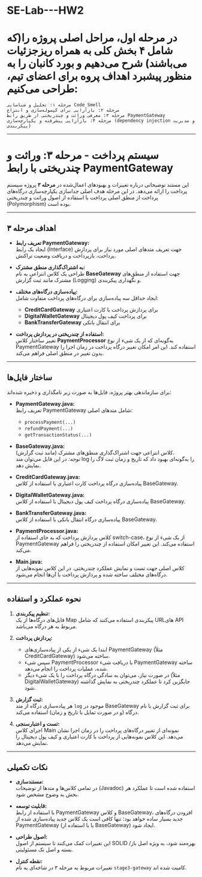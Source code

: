 # SE-Lab---HW2

# در مرحله اول، مراحل اصلی پروژه را(که شامل ۴ بخش کلی به همراه ریزجزئیات می‌باشند) شرح می‌دهیم و بورد کانبان را به منظور پیشبرد اهداف پروه برای اعضای تیم، طراحی می‌کنیم:

    مرحله ۱: تحلیل و شناسایی Code Smell
    مرحله ۲: بازآرایی برای کپسوله‌سازی و انتزاع
    مرحله ۳: معرفی وراثت و چندریختی از طریق رابط PaymentGateway
    مرحله ۴: بازآرایی پیشرفته و یکپارچه‌سازی (dependency injection و مدیریت پیکربندی)

---

# سیستم پرداخت - مرحله ۳: وراثت و چندریختی با رابط PaymentGateway

این مستند توضیحاتی درباره تغییرات و بهبودهای اعمال‌شده در **مرحله ۳** پروژه سیستم پرداخت را ارائه می‌دهد. در این مرحله هدف اصلی جداسازی یکپارچه‌سازی درگاه‌های پرداخت از منطق اصلی پرداخت با استفاده از اصول وراثت و چندریختی (Polymorphism) بوده است.

---

## اهداف مرحله ۳

- **تعریف رابط PaymentGateway:**  
  ایجاد یک رابط (Interface) جهت تعریف متدهای اصلی مورد نیاز برای پردازش پرداخت، بازپرداخت و دریافت وضعیت تراکنش.

- **به اشتراک‌گذاری منطق مشترک:**  
  طراحی یک کلاس انتزاعی به نام **BaseGateway** جهت استفاده از منطق‌های مشترک مانند ثبت گزارش (Logging) و نگهداری پیکربندی.

- **پیاده‌سازی درگاه‌های مختلف:**  
  ایجاد حداقل سه پیاده‌سازی برای درگاه‌های پرداخت متفاوت شامل:

  - **CreditCardGateway** برای پردازش پرداخت با کارت اعتباری
  - **DigitalWalletGateway** برای پرداخت کیف پول دیجیتال
  - **BankTransferGateway** برای انتقال بانکی

- **استفاده از چندریختی در پردازش پرداخت:**  
  تغییر ساختار کلاس **PaymentProcessor** به‌گونه‌ای که از یک شیء از نوع PaymentGateway استفاده کند. این امر امکان تغییر درگاه پرداخت در زمان اجرا را بدون تغییر در منطق اصلی فراهم می‌کند.

---

## ساختار فایل‌ها

برای سازماندهی بهتر پروژه، فایل‌ها به صورت زیر نامگذاری و ذخیره شده‌اند:

- **PaymentGateway.java:**  
  تعریف رابط PaymentGateway شامل متدهای اصلی:

  - `processPayment(...)`
  - `refundPayment(...)`
  - `getTransactionStatus(...)`

- **BaseGateway.java:**  
  کلاس انتزاعی جهت اشتراک‌گذاری منطق‌های مشترک (مانند ثبت گزارش).  
  _توجه:_ در این فایل می‌توان متد log را به‌گونه‌ای بهبود داد که تاریخ و زمان ثبت لاگ را نمایش دهد.

- **CreditCardGateway.java:**  
  پیاده‌سازی درگاه پرداخت کارت اعتباری با استفاده از کلاس BaseGateway.

- **DigitalWalletGateway.java:**  
  پیاده‌سازی درگاه پرداخت کیف پول دیجیتال با استفاده از کلاس BaseGateway.

- **BankTransferGateway.java:**  
  پیاده‌سازی درگاه انتقال بانکی با استفاده از کلاس BaseGateway.

- **PaymentProcessor.java:**  
  کلاس پردازش پرداخت که به جای استفاده از switch-case، از یک شیء از نوع PaymentGateway استفاده می‌کند. این تغییر امکان استفاده از چندریختی را فراهم می‌کند.

- **Main.java:**  
  کلاس اصلی جهت تست و نمایش عملکرد چندریختی. در این کلاس نمونه‌هایی از درگاه‌های مختلف ساخته شده و پردازش پرداخت با آن‌ها انجام می‌شود.

---

## نحوه عملکرد و استفاده

1. **تنظیم پیکربندی:**  
   فایل‌های درگاه‌ها از یک Map پیکربندی استفاده می‌کنند که شامل URLهای API مربوط به هر درگاه می‌باشد.

2. **پردازش پرداخت:**

   - ابتدا یک شیء از یکی از پیاده‌سازی‌های PaymentGateway (مثلاً CreditCardGateway) ساخته می‌شود.
   - سپس شیء PaymentProcessor با دریافت شیء PaymentGateway ساخته شده، عملیات پرداخت را انجام می‌دهد.
   - در صورت نیاز، می‌توان به سادگی درگاه پرداخت را با یک شیء دیگر (مثلاً DigitalWalletGateway) جایگزین کرد تا عملکرد چندریختی به نمایش گذاشته شود.

3. **ثبت گزارش:**  
   هر پیاده‌سازی درگاه از متد `log` موجود در BaseGateway برای ثبت گزارش با نام درگاه (و در صورت تمایل با تاریخ و زمان) استفاده می‌کند.

4. **تست و اعتبارسنجی:**  
   اجرای کلاس Main نمونه‌ای از تغییر درگاه‌های پرداخت را در زمان اجرا نشان می‌دهد. این کلاس نمونه‌هایی از پرداخت با کارت اعتباری و کیف پول دیجیتال را نمایش می‌دهد.

---

## نکات تکمیلی

- **مستندسازی:**  
  در تمامی کلاس‌ها و متدها از توضیحات (Javadoc) استفاده شده است تا عملکرد هر بخش به وضوح مشخص شود.

- **قابلیت توسعه:**  
  با استفاده از رابط PaymentGateway و کلاس BaseGateway، افزودن درگاه‌های جدید بسیار ساده خواهد بود؛ تنها کافی است یک کلاس جدید پیاده‌سازی شده از PaymentGateway (یا با استفاده از BaseGateway) ایجاد شود.

- **اصول طراحی:**  
  این تغییرات کمک می‌کنند تا سیستم از اصول SOLID بهره‌مند شود، به ویژه اصل باز/بسته و اصل تک مسئولیتی.

- **نقطه کنترل:**  
  تغییرات مربوط به مرحله ۳ در شاخه‌ای به نام `stage3-gateway` کامیت شده اند.
